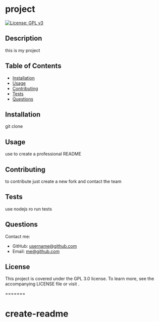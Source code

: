 
# project
[![License: GPL v3](https://img.shields.io/badge/License-GPLv3-blue.svg)](https://www.gnu.org/licenses/gpl-3.0) 

## Description
this is my project

## Table of Contents
* [Installation](#installation)
* [Usage](#usage)
* [Contributing](#contributing)
* [Tests](#tests)
* [Questions](#questions)

## Installation
git clone 

## Usage
use to create a professional README

## Contributing
to contribute just create a new fork and contact the team

## Tests
use nodejs ro run tests 

## Questions
Contact me:
* GitHub: [username@github.com](https://github.com/username@github.com)
* Email: me@github.com  


## License  
This project is covered under the GPL 3.0 license. To learn more, see the accompanying LICENSE file or visit []().
   
=======
# create-readme

